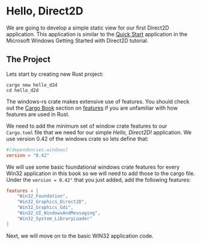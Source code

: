 # Hello, Direct2D

We are going to develop a simple static view for our first Direct2D application. This application is similar to the [Quick Start](https://learn.microsoft.com/en-us/windows/win32/direct2d/getting-started-with-direct2d) application in the Microsoft Windows Getting Started with Direct2D tutorial.

## The Project

Lets start by creating new Rust project:

```
cargo new hello_d2d
cd hello_d2d
```

The windows-rs crate makes extensive use of features. You should check out the [Cargo Book](https://doc.rust-lang.org/cargo/) section on [features](https://doc.rust-lang.org/cargo/reference/features.html) if you are unfamiliar with how features are used in Rust. 

We need to add the minimum set of window crate features to our ```Cargo.toml``` file that we need for our simple *Hello, Direct2D!* application. We use version 0.42 of the windows crate so lets define that: 

``` toml
#[dependencies.windows]
version = "0.42"
```

We will use some basic foundational windows crate features for every Win32 application in this book so we will need to add those to the cargo file. Under the ```version = 0.42"``` that you just added, add the following features:

``` toml
features = [
    "Win32_Foundation",
    "Win32_Graphics_Direct2D",
    "Win32_Graphics_Gdi",
    "Win32_UI_WindowsAndMessaging",
    "Win32_System_LibraryLoader"
]

```


Next, we will move on  to the basic WIN32 application code.